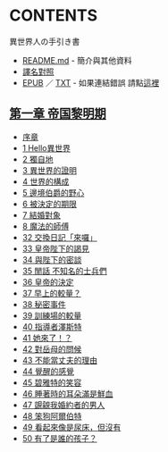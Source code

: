 # CONTENTS

異世界人の手引き書


- [README.md](README.md) - 簡介與其他資料
- [譯名對照](%E8%AD%AF%E5%90%8D%E5%B0%8D%E7%85%A7.md)
- [EPUB](https://gitee.com/demogitee/epub-txt/tree/master/cm/%E7%95%B0%E4%B8%96%E7%95%8C%E4%BA%BA%E3%81%AE%E6%89%8B%E5%BC%95%E3%81%8D%E6%9B%B8.epub) ／ [TXT](https://gitee.com/demogitee/epub-txt/tree/master/cm/out/%E7%95%B0%E4%B8%96%E7%95%8C%E4%BA%BA%E3%81%AE%E6%89%8B%E5%BC%95%E3%81%8D%E6%9B%B8.out.txt) - 如果連結錯誤 請點[這裡](https://gitee.com/demogitee/epub-txt)


## [第一章 帝国黎明期](00010_%E7%AC%AC%E4%B8%80%E7%AB%A0%20%E5%B8%9D%E5%9B%BD%E9%BB%8E%E6%98%8E%E6%9C%9F)

- [序章](00010_%E7%AC%AC%E4%B8%80%E7%AB%A0%20%E5%B8%9D%E5%9B%BD%E9%BB%8E%E6%98%8E%E6%9C%9F/00010_%E5%BA%8F%E7%AB%A0.txt)
- [1 Hello異世界](00010_%E7%AC%AC%E4%B8%80%E7%AB%A0%20%E5%B8%9D%E5%9B%BD%E9%BB%8E%E6%98%8E%E6%9C%9F/00020_1%20Hello%E7%95%B0%E4%B8%96%E7%95%8C.txt)
- [2 獨自地](00010_%E7%AC%AC%E4%B8%80%E7%AB%A0%20%E5%B8%9D%E5%9B%BD%E9%BB%8E%E6%98%8E%E6%9C%9F/00030_2%20%E7%8D%A8%E8%87%AA%E5%9C%B0.txt)
- [3 異世界的證明](00010_%E7%AC%AC%E4%B8%80%E7%AB%A0%20%E5%B8%9D%E5%9B%BD%E9%BB%8E%E6%98%8E%E6%9C%9F/00040_3%20%E7%95%B0%E4%B8%96%E7%95%8C%E7%9A%84%E8%AD%89%E6%98%8E.txt)
- [4 世界的構成](00010_%E7%AC%AC%E4%B8%80%E7%AB%A0%20%E5%B8%9D%E5%9B%BD%E9%BB%8E%E6%98%8E%E6%9C%9F/00050_4%20%E4%B8%96%E7%95%8C%E7%9A%84%E6%A7%8B%E6%88%90.txt)
- [5 邊境伯爵的野心](00010_%E7%AC%AC%E4%B8%80%E7%AB%A0%20%E5%B8%9D%E5%9B%BD%E9%BB%8E%E6%98%8E%E6%9C%9F/00060_5%20%E9%82%8A%E5%A2%83%E4%BC%AF%E7%88%B5%E7%9A%84%E9%87%8E%E5%BF%83.txt)
- [6 被決定的期限](00010_%E7%AC%AC%E4%B8%80%E7%AB%A0%20%E5%B8%9D%E5%9B%BD%E9%BB%8E%E6%98%8E%E6%9C%9F/00070_6%20%E8%A2%AB%E6%B1%BA%E5%AE%9A%E7%9A%84%E6%9C%9F%E9%99%90.txt)
- [7 結婚對象](00010_%E7%AC%AC%E4%B8%80%E7%AB%A0%20%E5%B8%9D%E5%9B%BD%E9%BB%8E%E6%98%8E%E6%9C%9F/00080_7%20%E7%B5%90%E5%A9%9A%E5%B0%8D%E8%B1%A1.txt)
- [8 魔法的師傅](00010_%E7%AC%AC%E4%B8%80%E7%AB%A0%20%E5%B8%9D%E5%9B%BD%E9%BB%8E%E6%98%8E%E6%9C%9F/00090_8%20%E9%AD%94%E6%B3%95%E7%9A%84%E5%B8%AB%E5%82%85.txt)
- [32 交換日記「來囉」](00010_%E7%AC%AC%E4%B8%80%E7%AB%A0%20%E5%B8%9D%E5%9B%BD%E9%BB%8E%E6%98%8E%E6%9C%9F/00330_32%20%E4%BA%A4%E6%8F%9B%E6%97%A5%E8%A8%98%E3%80%8C%E4%BE%86%E5%9B%89%E3%80%8D.txt)
- [33 皇帝陛下的謁見](00010_%E7%AC%AC%E4%B8%80%E7%AB%A0%20%E5%B8%9D%E5%9B%BD%E9%BB%8E%E6%98%8E%E6%9C%9F/00340_33%20%E7%9A%87%E5%B8%9D%E9%99%9B%E4%B8%8B%E7%9A%84%E8%AC%81%E8%A6%8B.txt)
- [34 與陛下的密談](00010_%E7%AC%AC%E4%B8%80%E7%AB%A0%20%E5%B8%9D%E5%9B%BD%E9%BB%8E%E6%98%8E%E6%9C%9F/00350_34%20%E8%88%87%E9%99%9B%E4%B8%8B%E7%9A%84%E5%AF%86%E8%AB%87.txt)
- [35 閒話 不知名的士兵們](00010_%E7%AC%AC%E4%B8%80%E7%AB%A0%20%E5%B8%9D%E5%9B%BD%E9%BB%8E%E6%98%8E%E6%9C%9F/00360_35%20%E9%96%92%E8%A9%B1%20%E4%B8%8D%E7%9F%A5%E5%90%8D%E7%9A%84%E5%A3%AB%E5%85%B5%E5%80%91.txt)
- [36 皇帝的決定](00010_%E7%AC%AC%E4%B8%80%E7%AB%A0%20%E5%B8%9D%E5%9B%BD%E9%BB%8E%E6%98%8E%E6%9C%9F/00370_36%20%E7%9A%87%E5%B8%9D%E7%9A%84%E6%B1%BA%E5%AE%9A.txt)
- [37 早上的較量？](00010_%E7%AC%AC%E4%B8%80%E7%AB%A0%20%E5%B8%9D%E5%9B%BD%E9%BB%8E%E6%98%8E%E6%9C%9F/00380_37%20%E6%97%A9%E4%B8%8A%E7%9A%84%E8%BC%83%E9%87%8F%EF%BC%9F.txt)
- [38 秘密事件](00010_%E7%AC%AC%E4%B8%80%E7%AB%A0%20%E5%B8%9D%E5%9B%BD%E9%BB%8E%E6%98%8E%E6%9C%9F/00390_38%20%E7%A7%98%E5%AF%86%E4%BA%8B%E4%BB%B6.txt)
- [39 訓練場的較量](00010_%E7%AC%AC%E4%B8%80%E7%AB%A0%20%E5%B8%9D%E5%9B%BD%E9%BB%8E%E6%98%8E%E6%9C%9F/00400_39%20%E8%A8%93%E7%B7%B4%E5%A0%B4%E7%9A%84%E8%BC%83%E9%87%8F.txt)
- [40 指導者澤斯特](00010_%E7%AC%AC%E4%B8%80%E7%AB%A0%20%E5%B8%9D%E5%9B%BD%E9%BB%8E%E6%98%8E%E6%9C%9F/00410_40%20%E6%8C%87%E5%B0%8E%E8%80%85%E6%BE%A4%E6%96%AF%E7%89%B9.txt)
- [41 她來了！？](00010_%E7%AC%AC%E4%B8%80%E7%AB%A0%20%E5%B8%9D%E5%9B%BD%E9%BB%8E%E6%98%8E%E6%9C%9F/00420_41%20%E5%A5%B9%E4%BE%86%E4%BA%86%EF%BC%81%EF%BC%9F.txt)
- [42 對岳母的問候](00010_%E7%AC%AC%E4%B8%80%E7%AB%A0%20%E5%B8%9D%E5%9B%BD%E9%BB%8E%E6%98%8E%E6%9C%9F/00430_42%20%E5%B0%8D%E5%B2%B3%E6%AF%8D%E7%9A%84%E5%95%8F%E5%80%99.txt)
- [43 不能當丈夫的理由](00010_%E7%AC%AC%E4%B8%80%E7%AB%A0%20%E5%B8%9D%E5%9B%BD%E9%BB%8E%E6%98%8E%E6%9C%9F/00440_43%20%E4%B8%8D%E8%83%BD%E7%95%B6%E4%B8%88%E5%A4%AB%E7%9A%84%E7%90%86%E7%94%B1.txt)
- [44 覺醒的感覺](00010_%E7%AC%AC%E4%B8%80%E7%AB%A0%20%E5%B8%9D%E5%9B%BD%E9%BB%8E%E6%98%8E%E6%9C%9F/00450_44%20%E8%A6%BA%E9%86%92%E7%9A%84%E6%84%9F%E8%A6%BA.txt)
- [45 碧雅特的笑容](00010_%E7%AC%AC%E4%B8%80%E7%AB%A0%20%E5%B8%9D%E5%9B%BD%E9%BB%8E%E6%98%8E%E6%9C%9F/00460_45%20%E7%A2%A7%E9%9B%85%E7%89%B9%E7%9A%84%E7%AC%91%E5%AE%B9.txt)
- [46 睡著時的耳朵滿是鮮血](00010_%E7%AC%AC%E4%B8%80%E7%AB%A0%20%E5%B8%9D%E5%9B%BD%E9%BB%8E%E6%98%8E%E6%9C%9F/00470_46%20%E7%9D%A1%E8%91%97%E6%99%82%E7%9A%84%E8%80%B3%E6%9C%B5%E6%BB%BF%E6%98%AF%E9%AE%AE%E8%A1%80.txt)
- [47 覬覦我婚約者的男人](00010_%E7%AC%AC%E4%B8%80%E7%AB%A0%20%E5%B8%9D%E5%9B%BD%E9%BB%8E%E6%98%8E%E6%9C%9F/00480_47%20%E8%A6%AC%E8%A6%A6%E6%88%91%E5%A9%9A%E7%B4%84%E8%80%85%E7%9A%84%E7%94%B7%E4%BA%BA.txt)
- [48 笨狗阿爾伯特](00010_%E7%AC%AC%E4%B8%80%E7%AB%A0%20%E5%B8%9D%E5%9B%BD%E9%BB%8E%E6%98%8E%E6%9C%9F/00490_48%20%E7%AC%A8%E7%8B%97%E9%98%BF%E7%88%BE%E4%BC%AF%E7%89%B9.txt)
- [49 看起來像是尿床，但沒有](00010_%E7%AC%AC%E4%B8%80%E7%AB%A0%20%E5%B8%9D%E5%9B%BD%E9%BB%8E%E6%98%8E%E6%9C%9F/00500_49%20%E7%9C%8B%E8%B5%B7%E4%BE%86%E5%83%8F%E6%98%AF%E5%B0%BF%E5%BA%8A%EF%BC%8C%E4%BD%86%E6%B2%92%E6%9C%89.txt)
- [50 有了是誰的孩子？](00010_%E7%AC%AC%E4%B8%80%E7%AB%A0%20%E5%B8%9D%E5%9B%BD%E9%BB%8E%E6%98%8E%E6%9C%9F/00510_50%20%E6%9C%89%E4%BA%86%E6%98%AF%E8%AA%B0%E7%9A%84%E5%AD%A9%E5%AD%90%EF%BC%9F.txt)


